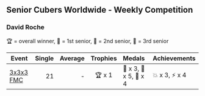 ## Senior Cubers Worldwide - Weekly Competition
### David Roche

🏆 = overall winner, 🥇 = 1st senior, 🥈 = 2nd senior, 🥉 = 3rd senior

| Event | Single | Average | Trophies | Medals | Achievements|
| -- | --: | --: | :--: | :-- | :-- |
| [3x3x3 FMC](david_roche/333fm.md) | 21 | - | 🏆 x 1 | 🥇 x 3, 🥈 x 5, 🥉 x 4 | 💥 x 3, ⚡ x 4 |

<!-- Global site tag (gtag.js) - Google Analytics -->
<script async src="https://www.googletagmanager.com/gtag/js?id=UA-86348435-3"></script>
<script>window.dataLayer = window.dataLayer || []; function gtag() {dataLayer.push(arguments);} gtag('js', new Date()); gtag('config', 'UA-86348435-3');</script>
